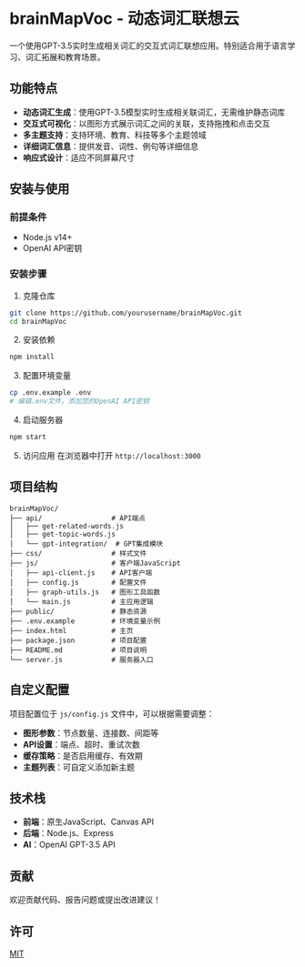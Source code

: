 # brainMapVoc - 动态词汇联想云

一个使用GPT-3.5实时生成相关词汇的交互式词汇联想应用。特别适合用于语言学习、词汇拓展和教育场景。

## 功能特点

- **动态词汇生成**：使用GPT-3.5模型实时生成相关联词汇，无需维护静态词库
- **交互式可视化**：以图形方式展示词汇之间的关联，支持拖拽和点击交互
- **多主题支持**：支持环境、教育、科技等多个主题领域
- **详细词汇信息**：提供发音、词性、例句等详细信息
- **响应式设计**：适应不同屏幕尺寸

## 安装与使用

### 前提条件

- Node.js v14+
- OpenAI API密钥

### 安装步骤

1. 克隆仓库
```bash
git clone https://github.com/yourusername/brainMapVoc.git
cd brainMapVoc
```

2. 安装依赖
```bash
npm install
```

3. 配置环境变量
```bash
cp .env.example .env
# 编辑.env文件，添加您的OpenAI API密钥
```

4. 启动服务器
```bash
npm start
```

5. 访问应用
在浏览器中打开 `http://localhost:3000`

## 项目结构

```
brainMapVoc/
├── api/                 # API端点
│   ├── get-related-words.js
│   ├── get-topic-words.js
│   └── gpt-integration/  # GPT集成模块
├── css/                 # 样式文件
├── js/                  # 客户端JavaScript
│   ├── api-client.js    # API客户端
│   ├── config.js        # 配置文件
│   ├── graph-utils.js   # 图形工具函数
│   └── main.js          # 主应用逻辑
├── public/              # 静态资源
├── .env.example         # 环境变量示例
├── index.html           # 主页
├── package.json         # 项目配置
├── README.md            # 项目说明
└── server.js            # 服务器入口
```

## 自定义配置

项目配置位于 `js/config.js` 文件中，可以根据需要调整：

- **图形参数**：节点数量、连接数、间距等
- **API设置**：端点、超时、重试次数
- **缓存策略**：是否启用缓存、有效期
- **主题列表**：可自定义添加新主题

## 技术栈

- **前端**：原生JavaScript、Canvas API
- **后端**：Node.js、Express
- **AI**：OpenAI GPT-3.5 API

## 贡献

欢迎贡献代码、报告问题或提出改进建议！

## 许可

[MIT](LICENSE)
